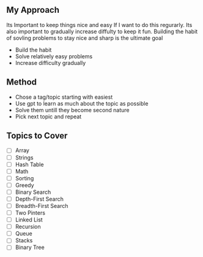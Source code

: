 ## My Approach

Its Important to keep things nice and easy If I want to do this regurarly. Its also important to gradually increase diffulty to keep it fun. Building the habit of sovling problems to stay nice and sharp is the ultimate goal

- Build the habit
- Solve relatively easy problems
- Increase difficulty gradually

## Method

- Chose a tag/topic starting with easiest
- Use gpt to learn as much about the topic as possible
- Solve them untill they become second nature
- Pick next topic and repeat

## Topics to Cover

- [ ] Array
- [ ] Strings
- [ ] Hash Table
- [ ] Math
- [ ] Sorting
- [ ] Greedy
- [ ] Binary Search
- [ ] Depth-First Search
- [ ] Breadth-First Search
- [ ] Two Pinters
- [ ] Linked List
- [ ] Recursion
- [ ] Queue
- [ ] Stacks
- [ ] Binary Tree

